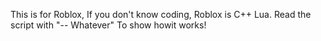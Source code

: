 This is for Roblox, If you don't know coding, Roblox is C++ Lua.
Read the script with "-- Whatever" To show howit works!

